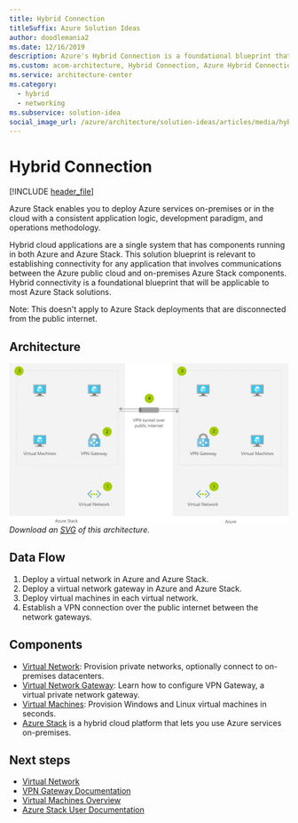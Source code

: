 ```yaml
---
title: Hybrid Connection
titleSuffix: Azure Solution Ideas
author: doodlemania2
ms.date: 12/16/2019
description: Azure's Hybrid Connection is a foundational blueprint that is applicable to most Azure Stack solutions, allowing you to establish connectivity for any application that involves communications between the Azure public cloud and on-premises Azure Stack components.
ms.custom: acom-architecture, Hybrid Connection, Azure Hybrid Connection, Hybrid Network, Azure Hybrid Network, hybrid-infrastructure, interactive-diagram, networking, 'https://azure.microsoft.com/solutions/architecture/hybrid-connectivity/'
ms.service: architecture-center
ms.category:
  - hybrid
  - networking
ms.subservice: solution-idea
social_image_url: /azure/architecture/solution-ideas/articles/media/hybrid-connectivity.png
---
```


# Hybrid Connection

[!INCLUDE [header_file](../../../includes/sol-idea-header.md)]

Azure Stack enables you to deploy Azure services on-premises or in the cloud with a consistent application logic, development paradigm, and operations methodology.

Hybrid cloud applications are a single system that has components running in both Azure and Azure Stack. This solution blueprint is relevant to establishing connectivity for any application that involves communications between the Azure public cloud and on-premises Azure Stack components. Hybrid connectivity is a foundational blueprint that will be applicable to most Azure Stack solutions.

Note: This doesn't apply to Azure Stack deployments that are disconnected from the public internet.

## Architecture

![Architecture diagram](../media/hybrid-connectivity.png)
*Download an [SVG](../media/hybrid-connectivity.svg) of this architecture.*

## Data Flow

1. Deploy a virtual network in Azure and Azure Stack.
1. Deploy a virtual network gateway in Azure and Azure Stack.
1. Deploy virtual machines in each virtual network.
1. Establish a VPN connection over the public internet between the network gateways.

## Components

* [Virtual Network](https://azure.microsoft.com/services/virtual-network): Provision private networks, optionally connect to on-premises datacenters.
* [Virtual Network Gateway](https://azure.microsoft.com/services/vpn-gateway): Learn how to configure VPN Gateway, a virtual private network gateway.
* [Virtual Machines](https://azure.microsoft.com/services/virtual-machines): Provision Windows and Linux virtual machines in seconds.
* [Azure Stack](https://azure.microsoft.com/overview/azure-stack) is a hybrid cloud platform that lets you use Azure services on-premises.

## Next steps

* [Virtual Network](/azure/virtual-network)
* [VPN Gateway Documentation](/azure/vpn-gateway)
* [Virtual Machines Overview](https://azure.microsoft.com/services/virtual-machines)
* [Azure Stack User Documentation](/azure/azure-stack/user)